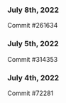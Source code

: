 ### July 8th, 2022

Commit #261634

### July 5th, 2022

Commit #314353


### July 4th, 2022

Commit #72281
